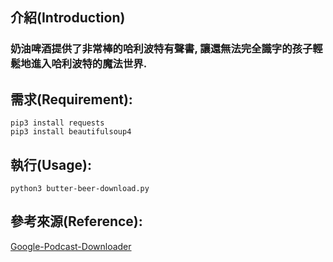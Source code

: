 ## 介紹(Introduction) 
### 奶油啤酒提供了非常棒的哈利波特有聲書, 讓還無法完全識字的孩子輕鬆地進入哈利波特的魔法世界.

## 需求(Requirement):
```
pip3 install requests
pip3 install beautifulsoup4
```

## 執行(Usage):
```
python3 butter-beer-download.py
```

## 參考來源(Reference):
[Google-Podcast-Downloader](https://github.com/VaasuDevanS/google-podcast-downloader)
